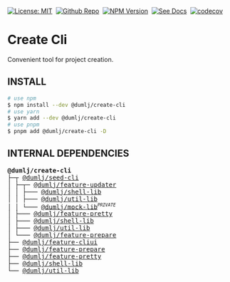 <!-- This file is dynamically generated. please edit in __readme__ -->

[![License: MIT](https://img.shields.io/badge/License-MIT-4c1.svg)](https://opensource.org/licenses/MIT)&nbsp;
[![Github Repo](https://img.shields.io/badge/GITHUB-REPO-0?logo=github)](https://github.com/dumlj/dumlj-build/tree/main/@cli/create-cli)&nbsp;
[![NPM Version](https://badge.fury.io/js/@dumlj%2Fcreate-cli.svg)](https://www.npmjs.com/package/@dumlj/create-cli)&nbsp;
[![See Docs](https://img.shields.io/badge/see-docs-blue?logo=dumi&logoColor=green)](https://dumlj.github.io/dumlj-build/docs)&nbsp;
[![codecov](https://codecov.io/gh/dumlj/dumlj-build/graph/badge.svg?token=ELV5W1H0C0)](https://codecov.io/gh/dumlj/dumlj-build)&nbsp;

# Create Cli

Convenient tool for project creation.

## INSTALL

```bash
# use npm
$ npm install --dev @dumlj/create-cli
# use yarn
$ yarn add --dev @dumlj/create-cli
# use pnpm
$ pnpm add @dumlj/create-cli -D
```

## INTERNAL DEPENDENCIES

<pre>
<b>@dumlj/create-cli</b>
├─┬ <a is="dumlj-link" data-project="%7B%22name%22:%22@dumlj/seed-cli%22,%22version%22:%220.0.1%22,%22description%22:%22Basic%20cli,%20the%20registrar%20for%20all%20dumlj%20cli.%22,%22isPrivate%22:false,%22location%22:%22@cli/seed-cli%22,%22dependencies%22:%5B%22@dumlj/feature-pretty%22,%22@dumlj/feature-updater%22,%22@dumlj/shell-lib%22,%22@dumlj/util-lib%22,%22@dumlj/feature-prepare%22,%22chalk%22,%22commander%22,%22fs-extra%22,%22lodash%22,%22tslib%22,%22@jest/types%22,%22memfs%22,%22ts-jest%22%5D,%22workspaceDependencies%22:%5B%22@dumlj/feature-pretty%22,%22@dumlj/feature-updater%22,%22@dumlj/shell-lib%22,%22@dumlj/util-lib%22,%22@dumlj/feature-prepare%22%5D%7D" href="https://github.com/dumlj/dumlj-build/tree/main/@cli/seed-cli">@dumlj/seed-cli</a>
│ ├─┬─ <a is="dumlj-link" data-project="%7B%22name%22:%22@dumlj/feature-updater%22,%22version%22:%220.0.1%22,%22description%22:%22updater%20for%20packages.%22,%22isPrivate%22:false,%22location%22:%22@feature/feature-updater%22,%22dependencies%22:%5B%22@dumlj/shell-lib%22,%22@dumlj/util-lib%22,%22fs-extra%22,%22semver%22,%22tslib%22,%22@dumlj/mock-lib%22,%22ts-jest%22,%22@jest/types%22%5D,%22workspaceDependencies%22:%5B%22@dumlj/shell-lib%22,%22@dumlj/util-lib%22,%22@dumlj/mock-lib%22%5D%7D" href="https://github.com/dumlj/dumlj-build/tree/main/@feature/feature-updater">@dumlj/feature-updater</a>
│ │ ├─── <a is="dumlj-link" data-project="%7B%22name%22:%22@dumlj/shell-lib%22,%22version%22:%220.0.1%22,%22description%22:%22shell%20%E5%B7%A5%E5%85%B7%E5%BA%93%22,%22isPrivate%22:false,%22location%22:%22@lib/shell-lib%22,%22dependencies%22:%5B%22command-exists%22,%22tslib%22,%22@jest/types%22,%22lodash%22,%22chokidar%22,%22ts-jest%22,%22tsd-lite%22%5D,%22workspaceDependencies%22:%5B%5D%7D" href="https://github.com/dumlj/dumlj-build/tree/main/@lib/shell-lib">@dumlj/shell-lib</a>
│ │ ├─── <a is="dumlj-link" data-project="%7B%22name%22:%22@dumlj/util-lib%22,%22version%22:%220.0.1%22,%22description%22:%22util%20%E5%B7%A5%E5%85%B7%E5%BA%93%22,%22isPrivate%22:false,%22location%22:%22@lib/util-lib%22,%22dependencies%22:%5B%22fs-extra%22,%22glob%22,%22lodash%22,%22tslib%22,%22@jest/types%22,%22memfs%22,%22ts-jest%22%5D,%22workspaceDependencies%22:%5B%5D%7D" href="https://github.com/dumlj/dumlj-build/tree/main/@lib/util-lib">@dumlj/util-lib</a>
│ │ └─── <a is="dumlj-link" data-project="%7B%22name%22:%22@dumlj/mock-lib%22,%22version%22:%220.0.1%22,%22description%22:%22mock%20%E5%B7%A5%E5%85%B7%E5%BA%93%22,%22isPrivate%22:true,%22location%22:%22@lib/mock-lib%22,%22dependencies%22:%5B%22memfs%22,%22tslib%22,%22webpack%22,%22@jest/types%22,%22ts-jest%22%5D,%22workspaceDependencies%22:%5B%5D%7D" href="https://github.com/dumlj/dumlj-build/tree/main/@lib/mock-lib">@dumlj/mock-lib</a><sup><small><i>PRIVATE</i></small></sup>
│ ├─── <a is="dumlj-link" data-project="%7B%22name%22:%22@dumlj/feature-pretty%22,%22version%22:%220.0.1%22,%22description%22:%22%E4%B8%8A%E8%89%B2%E5%B7%A5%E5%85%B7%22,%22isPrivate%22:false,%22location%22:%22@feature/feature-pretty%22,%22dependencies%22:%5B%22chalk%22,%22pretty-error%22,%22tslib%22,%22ts-jest%22,%22@jest/types%22%5D,%22workspaceDependencies%22:%5B%5D%7D" href="https://github.com/dumlj/dumlj-build/tree/main/@feature/feature-pretty">@dumlj/feature-pretty</a>
│ ├─── <a is="dumlj-link" data-project="%7B%22name%22:%22@dumlj/shell-lib%22,%22version%22:%220.0.1%22,%22description%22:%22shell%20%E5%B7%A5%E5%85%B7%E5%BA%93%22,%22isPrivate%22:false,%22location%22:%22@lib/shell-lib%22,%22dependencies%22:%5B%22command-exists%22,%22tslib%22,%22@jest/types%22,%22lodash%22,%22chokidar%22,%22ts-jest%22,%22tsd-lite%22%5D,%22workspaceDependencies%22:%5B%5D%7D" href="https://github.com/dumlj/dumlj-build/tree/main/@lib/shell-lib">@dumlj/shell-lib</a>
│ ├─── <a is="dumlj-link" data-project="%7B%22name%22:%22@dumlj/util-lib%22,%22version%22:%220.0.1%22,%22description%22:%22util%20%E5%B7%A5%E5%85%B7%E5%BA%93%22,%22isPrivate%22:false,%22location%22:%22@lib/util-lib%22,%22dependencies%22:%5B%22fs-extra%22,%22glob%22,%22lodash%22,%22tslib%22,%22@jest/types%22,%22memfs%22,%22ts-jest%22%5D,%22workspaceDependencies%22:%5B%5D%7D" href="https://github.com/dumlj/dumlj-build/tree/main/@lib/util-lib">@dumlj/util-lib</a>
│ └─── <a is="dumlj-link" data-project="%7B%22name%22:%22@dumlj/feature-prepare%22,%22version%22:%220.0.1%22,%22description%22:%22%E4%BB%A3%E7%A0%81%E6%BA%90%E6%96%87%E4%BB%B6%E9%A2%84%E5%A4%84%E7%90%86%E5%B7%A5%E5%85%B7%22,%22isPrivate%22:false,%22location%22:%22@feature/feature-prepare%22,%22dependencies%22:%5B%22fs-extra%22,%22get-tsconfig%22,%22interpret%22,%22rechoir%22,%22@jest/types%22,%22memfs%22,%22ts-jest%22,%22tslib%22,%22ts-node%22%5D,%22workspaceDependencies%22:%5B%5D%7D" href="https://github.com/dumlj/dumlj-build/tree/main/@feature/feature-prepare">@dumlj/feature-prepare</a>
├── <a is="dumlj-link" data-project="%7B%22name%22:%22@dumlj/feature-cliui%22,%22version%22:%220.0.1%22,%22description%22:%22%7B%7Bdescription%7D%7D%22,%22isPrivate%22:false,%22location%22:%22@feature/feature-cliui%22,%22dependencies%22:%5B%22tslib%22,%22chalk%22,%22@jest/types%22,%22ts-jest%22%5D,%22workspaceDependencies%22:%5B%5D%7D" href="https://github.com/dumlj/dumlj-build/tree/main/@feature/feature-cliui">@dumlj/feature-cliui</a>
├── <a is="dumlj-link" data-project="%7B%22name%22:%22@dumlj/feature-prepare%22,%22version%22:%220.0.1%22,%22description%22:%22%E4%BB%A3%E7%A0%81%E6%BA%90%E6%96%87%E4%BB%B6%E9%A2%84%E5%A4%84%E7%90%86%E5%B7%A5%E5%85%B7%22,%22isPrivate%22:false,%22location%22:%22@feature/feature-prepare%22,%22dependencies%22:%5B%22fs-extra%22,%22get-tsconfig%22,%22interpret%22,%22rechoir%22,%22@jest/types%22,%22memfs%22,%22ts-jest%22,%22tslib%22,%22ts-node%22%5D,%22workspaceDependencies%22:%5B%5D%7D" href="https://github.com/dumlj/dumlj-build/tree/main/@feature/feature-prepare">@dumlj/feature-prepare</a>
├── <a is="dumlj-link" data-project="%7B%22name%22:%22@dumlj/feature-pretty%22,%22version%22:%220.0.1%22,%22description%22:%22%E4%B8%8A%E8%89%B2%E5%B7%A5%E5%85%B7%22,%22isPrivate%22:false,%22location%22:%22@feature/feature-pretty%22,%22dependencies%22:%5B%22chalk%22,%22pretty-error%22,%22tslib%22,%22ts-jest%22,%22@jest/types%22%5D,%22workspaceDependencies%22:%5B%5D%7D" href="https://github.com/dumlj/dumlj-build/tree/main/@feature/feature-pretty">@dumlj/feature-pretty</a>
├── <a is="dumlj-link" data-project="%7B%22name%22:%22@dumlj/shell-lib%22,%22version%22:%220.0.1%22,%22description%22:%22shell%20%E5%B7%A5%E5%85%B7%E5%BA%93%22,%22isPrivate%22:false,%22location%22:%22@lib/shell-lib%22,%22dependencies%22:%5B%22command-exists%22,%22tslib%22,%22@jest/types%22,%22lodash%22,%22chokidar%22,%22ts-jest%22,%22tsd-lite%22%5D,%22workspaceDependencies%22:%5B%5D%7D" href="https://github.com/dumlj/dumlj-build/tree/main/@lib/shell-lib">@dumlj/shell-lib</a>
└── <a is="dumlj-link" data-project="%7B%22name%22:%22@dumlj/util-lib%22,%22version%22:%220.0.1%22,%22description%22:%22util%20%E5%B7%A5%E5%85%B7%E5%BA%93%22,%22isPrivate%22:false,%22location%22:%22@lib/util-lib%22,%22dependencies%22:%5B%22fs-extra%22,%22glob%22,%22lodash%22,%22tslib%22,%22@jest/types%22,%22memfs%22,%22ts-jest%22%5D,%22workspaceDependencies%22:%5B%5D%7D" href="https://github.com/dumlj/dumlj-build/tree/main/@lib/util-lib">@dumlj/util-lib</a>
</pre>
